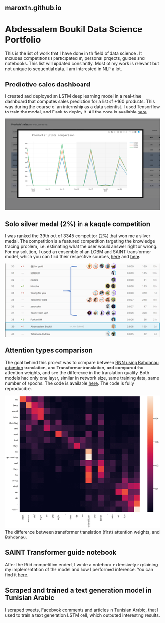 ## maroxtn.github.io

# Abdessalem Boukil Data Science Portfolio
This is the list of work that I have done in th field of data science . It includes competitions I participated in, personal projects, guides and notebooks. This list will updated constantly. Most of my work is relevant but not unique to sequential data. I am interested in NLP a lot.

## **Predictive sales dashboard**
I created and deployed an LSTM deep learning model in a real-time dashboard that computes sales prediction for a list of +160 products. This was during the course of an internship as a data scientist. I used Tensorflow to train the model, and Flask to deploy it. All the code is available [here](https://github.com/maroxtn/forecast-dashboard).

![dashboard](image/dashboard.png)

## **Solo silver medal (2%) in a kaggle competition**
I was ranked the 39th out of 3345 competitor (2%) that won me a silver medal. The competition is a featured competition targeting the knowledge tracing problem, i.e. estimating what the user would answer right or wrong. For my solution, I used an ensemble of an LGBM and SAINT transformer model, which you can find their respective sources, [here](https://github.com/maroxtn/LGBM-riiid-kaggle) and [here](https://github.com/maroxtn/SAINT-Transformer-riiid-kaggle).

![rank](image/rank.PNG)
## **Attention types comparison**
The goal behind this project was to compare between [RNN using Bahdanau attention](https://arxiv.org/abs/1409.0473) translation, and Transformer translation, and compared the attention weights, and see the difference in the translation quality. Both models had only one layer, similar in network size, same training data, same number of epochs. The code is available [here](https://github.com/maroxtn/Transformer-vs-bahdanau-attention). The code is fully reproducible.

![rank](image/1.gif)
The difference between transformer translation (first) attention weights, and Bahdanau.
## **SAINT Transformer guide notebook**
After the Riiid competition ended, I wrote a notebook extensively explaining my implementation of the model and how I performed inference. You can find it [here](https://www.kaggle.com/abdessalemboukil/saint-training-inference-guide-39th-solution/comments).
## **Scraped and trained a text generation model in Tunisian Arabic**
I scraped tweets, Facebook comments and articles in Tunisian Arabic, that I used to train a text generation LSTM cell, which outputed interesting results. 
